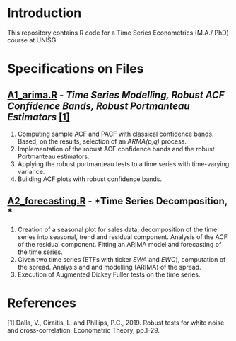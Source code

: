 # Introduction 

This repository contains R code for a Time Series Econometrics (M.A./ PhD) course at UNISG.

# Specifications on Files

## [A1_arima.R](https://github.com/nathaliemayor/Time_Series_Econometrics/blob/main/A1_arima.R) - *Time Series Modelling, Robust ACF Confidence Bands, Robust Portmanteau Estimators* [[1]](#1)

1. Computing sample ACF and PACF with classical confidence bands. Based, on the results, selection of an *ARMA(p,q)* process.
3. Implementation of the robust ACF confidence bands and the robust Portmanteau estimators.
4. Applying the robust portmanteau tests to a time series with time-varying variance. 
5. Building ACF plots with robust confidence bands.  

## [A2_forecasting.R](https://github.com/nathaliemayor/Time_Series_Econometrics/blob/main/A2_forecasting.R) - *Time Series Decomposition, *

1. Creation of a seasonal plot for sales data, decomposition of the time series into seasonal, trend and residual component. Analysis of the ACF of the residual component. Fitting an ARIMA model and forecasting of the time series.
2. Given two time series (ETFs with ticker *EWA* and *EWC*), computation of the spread. Analysis and and modelling (ARIMA) of the spread. 
3. Execution of Augmented Dickey Fuller tests on the time series.

# References

<a id="1">[1]</a> 
Dalla, V., Giraitis, L. and Phillips, P.C., 2019. Robust tests for white noise and cross-correlation. Econometric Theory, pp.1-29.
